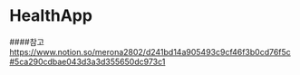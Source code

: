 # HealthApp

####참고
https://www.notion.so/merona2802/d241bd14a905493c9cf46f3b0cd76f5c#5ca290cdbae043d3a3d355650dc973c1
